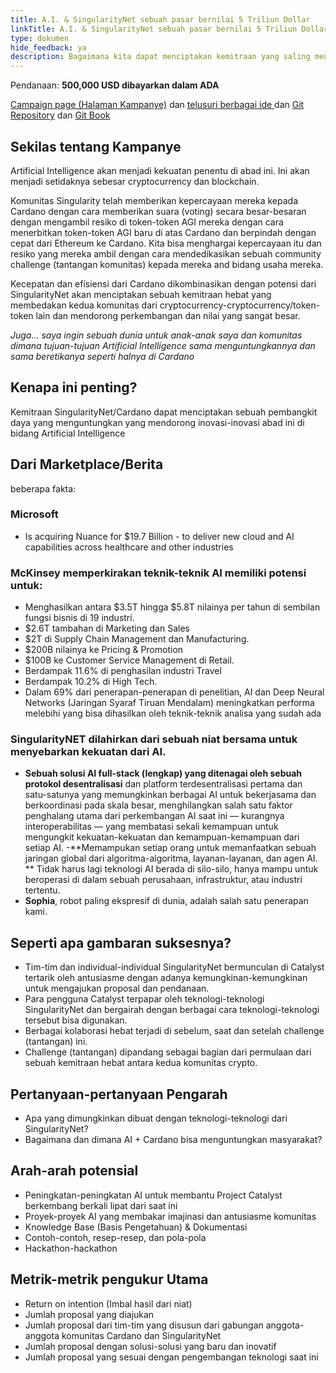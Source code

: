 ```yaml
---
title: A.I. & SingularityNet sebuah pasar bernilai 5 Triliun Dollar
linkTitle: A.I. & SingularityNet sebuah pasar bernilai 5 Triliun Dollar
type: dokumen
hide_feedback: ya
description: Bagaimana kita dapat menciptakan kemitraan yang saling menguntungkan dengan SingularityNet dan pengembang dan peneliti A.I. lainnya?
---
```


Pendanaan: **500,000 USD dibayarkan dalam ADA**

[Campaign page (Halaman Kampanye)](https://cardano.ideascale.com/a/campaign-home/26247) dan [telusuri berbagai ide ](https://cardano.ideascale.com/a/ideas/top/campaign-filter/byids/campaigns/26247/stage/unspecified)dan [Git Repository](https://github.com/Catalyst-Challenges/F7-AI-SingularityNet) dan [Git Book](https://quality-assurance-dao.gitbook.io/catalyst-fund-7-challenges/fund-7/a.i.-and-singularitynet-a-usd5t-market)

## Sekilas tentang Kampanye

Artificial Intelligence akan menjadi kekuatan penentu di abad ini. Ini akan menjadi setidaknya sebesar cryptocurrency dan blockchain.

Komunitas Singularity telah memberikan kepercayaan mereka kepada Cardano dengan cara memberikan suara (voting) secara besar-besaran dengan mengambil resiko di token-token AGI mereka dengan cara menerbitkan token-token AGI baru di atas Cardano dan berpindah dengan cepat dari Ethereum ke Cardano. Kita bisa menghargai kepercayaan itu dan resiko yang mereka ambil dengan cara mendedikasikan sebuah community challenge (tantangan komunitas) kepada mereka and bidang usaha mereka.

Kecepatan dan efisiensi dari Cardano dikombinasikan dengan potensi dari SingularityNet akan menciptakan sebuah kemitraan hebat yang membedakan kedua komunitas dari cryptocurrency-cryptocurrency/token-token lain dan mendorong perkembangan dan nilai yang sangat besar.

*Juga... saya ingin sebuah dunia untuk anak-anak saya dan komunitas dimana tujuan-tujuan Artificial Intelligence sama menguntungkannya dan sama beretikanya seperti halnya di Cardano*

## Kenapa ini penting?

Kemitraan SingularityNet/Cardano dapat menciptakan sebuah pembangkit daya yang menguntungkan yang mendorong inovasi-inovasi abad ini di bidang Artificial Intelligence

## Dari Marketplace/Berita

beberapa fakta:

### Microsoft

- Is acquiring Nuance for $19.7 Billion - to deliver new cloud and AI capabilities across healthcare and other industries

### **McKinsey** memperkirakan teknik-teknik AI memiliki potensi untuk:

- Menghasilkan antara $3.5T hingga $5.8T nilainya per tahun di sembilan fungsi bisnis di 19 industri.
- $2.6T tambahan di Marketing dan Sales
- $2T di Supply Chain Management dan Manufacturing.
- $200B nilainya ke Pricing &amp; Promotion
- $100B ke Customer Service Management di Retail.
- Berdampak 11.6% di penghasilan industri Travel
- Berdampak 10.2% di High Tech.
- Dalam 69% dari penerapan-penerapan di penelitian, AI dan  Deep Neural Networks (Jaringan Syaraf Tiruan Mendalam) meningkatkan performa melebihi yang bisa dihasilkan oleh teknik-teknik analisa yang sudah ada

### **SingularityNET** dilahirkan dari sebuah niat bersama untuk menyebarkan kekuatan dari AI.

- **Sebuah solusi AI full-stack (lengkap) yang ditenagai oleh sebuah protokol desentralisasi** dan platform terdesentralisasi pertama dan satu-satunya yang memungkinkan berbagai AI untuk bekerjasama dan berkoordinasi pada skala besar, menghilangkan salah satu faktor penghalang utama dari perkembangan AI saat ini — kurangnya interoperabilitas — yang membatasi sekali kemampuan untuk mengungkit kekuatan-kekuatan dan kemampuan-kemampuan dari setiap AI. -**Memampukan setiap orang untuk memanfaatkan sebuah jaringan global dari algoritma-algoritma, layanan-layanan, dan agen AI. ** Tidak harus lagi teknologi AI berada di silo-silo, hanya mampu untuk beroperasi di dalam sebuah perusahaan, infrastruktur, atau industri tertentu.
- **Sophia**, robot paling ekspresif di dunia, adalah salah satu penerapan kami.

## Seperti apa gambaran suksesnya?

- Tim-tim dan individual-individual SingularityNet bermunculan di Catalyst tertarik oleh antusiasme dengan adanya kemungkinan-kemungkinan untuk mengajukan proposal dan pendanaan.
- Para pengguna Catalyst terpapar oleh teknologi-teknologi SingularityNet dan bergairah dengan berbagai cara teknologi-teknologi tersebut bisa digunakan.
- Berbagai kolaborasi hebat terjadi di sebelum, saat dan setelah challenge (tantangan) ini.
- Challenge (tantangan) dipandang sebagai bagian dari permulaan dari sebuah kemitraan hebat antara kedua komunitas crypto.

## Pertanyaan-pertanyaan Pengarah

- Apa yang dimungkinkan dibuat dengan teknologi-teknologi dari SingularityNet?
- Bagaimana dan dimana AI + Cardano bisa menguntungkan masyarakat?

## Arah-arah potensial

- Peningkatan-peningkatan AI untuk membantu Project Catalyst berkembang berkali lipat dari saat ini
- Proyek-proyek AI yang membakar imajinasi dan antusiasme komunitas
- Knowledge Base (Basis Pengetahuan) &amp; Dokumentasi
- Contoh-contoh, resep-resep, dan pola-pola
- Hackathon-hackathon

## Metrik-metrik pengukur Utama

- Return on intention (Imbal hasil dari niat)
- Jumlah proposal yang diajukan
- Jumlah proposal dari tim-tim yang disusun dari gabungan anggota-anggota komunitas Cardano dan SingularityNet
- Jumlah proposal dengan solusi-solusi yang baru dan inovatif
- Jumlah proposal yang sesuai dengan pengembangan teknologi saat ini
